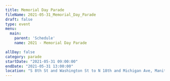 ```yaml
---
title: Memorial Day Parade
fileName: 2021-05-31_Memorial_Day_Parade
draft: false
type: event
menu: 
  main:
    parent: 'Schedule'
    name: 2021 - Memorial Day Parade

allDay: false
category: parade
startDate: "2021-05-31 09:00:00"
endDate: "2021-05-31 13:00:00"
location: "S 8th St and Washington St to N 18th and Michigan Ave, Manitowoc, WI 54220, USA"
---
```

